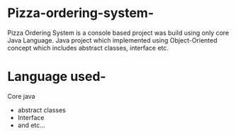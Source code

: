 # Pizza-ordering-system-
Pizza Ordering System is a console based project was build using only core Java Language. Java project which implemented using Object-Oriented concept which includes abstract classes, interface etc.

# Language used-

Core java
- abstract classes
- Interface
- and etc...
